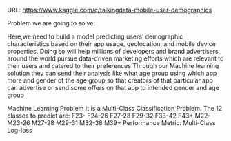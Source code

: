 
URL:
https://www.kaggle.com/c/talkingdata-mobile-user-demographics

Problem we are going to solve: 

Here,we need to build a model predicting users’ demographic characteristics based on their app usage, geolocation, and mobile device properties. Doing so will help millions of developers and brand advertisers around the world pursue data-driven marketing efforts which are relevant to their users and catered to their preferences  Through our Machine learning solution they can send their analysis like what age group using which app more and gender of the age group so that creators of that particular app can advertise or send some offers on that app to intended gender and age group



Machine Learning Problem
It is a Multi-Class Classification Problem.
The 12 classes to predict are:
F23-
F24-26
F27-28
F29-32
F33-42
F43+
M22-
M23-26
M27-28
M29-31
M32-38
M39+
Performance Metric:
Multi-Class Log-loss
